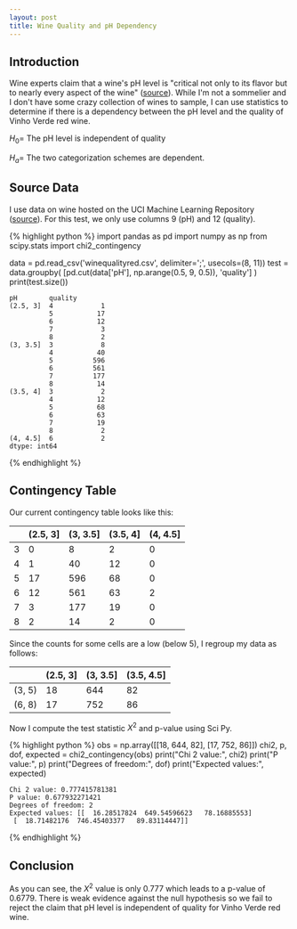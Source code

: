 ```yaml
---
layout: post
title: Wine Quality and pH Dependency
---
```


## Introduction

Wine experts claim that a wine's pH level is "critical not only to its flavor but to nearly every aspect of the wine" ([source](http://winemakersacademy.com/importance-ph-wine-making/)). While I'm not a sommelier and I don't have some crazy collection of wines to sample, I can use statistics to determine if there is a dependency between the pH level and the quality of Vinho Verde red wine. 

$H_0=$ The pH level is independent of quality

$H_a=$ The two categorization schemes are dependent.

## Source Data

I use data on wine hosted on the UCI Machine Learning Repository ([source](https://archive.ics.uci.edu/ml/datasets/Wine+Quality)). For this test, we only use columns 9 (pH) and 12 (quality).




{% highlight python %}
import pandas as pd
import numpy as np
from scipy.stats import chi2_contingency

data = pd.read_csv('winequalityred.csv', delimiter=';', usecols=(8, 11))
test = data.groupby( [pd.cut(data['pH'], np.arange(0.5, 9, 0.5)), 'quality'] )
print(test.size())


    pH        quality
    (2.5, 3]  4            1
              5           17
              6           12
              7            3
              8            2
    (3, 3.5]  3            8
              4           40
              5          596
              6          561
              7          177
              8           14
    (3.5, 4]  3            2
              4           12
              5           68
              6           63
              7           19
              8            2
    (4, 4.5]  6            2
    dtype: int64
{% endhighlight %}


## Contingency Table

Our current contingency table looks like this:


|              | (2.5, 3] | (3, 3.5] | (3.5, 4] | (4, 4.5] |
|--------------|----------|----------|----------|----------|
| 3            | 0        | 8        | 2        | 0        |
| 4            | 1        | 40       | 12       | 0        |
| 5            | 17       | 596      | 68       | 0        |
| 6            | 12       | 561      | 63       | 2        |
| 7            | 3        | 177      | 19       | 0        |
| 8            | 2        | 14       | 2        | 0        |


Since the counts for some cells are a low (below 5), I regroup my data as follows:


|        | (2.5, 3] | (3, 3.5] | (3.5, 4.5] |
|-------:|----------|----------|------------|
| (3, 5) | 18       | 644      | 82         |
| (6, 8) | 17       | 752      | 86         |


Now I compute the test statistic $X^2$ and p-value using Sci Py.




{% highlight python %}
obs = np.array([[18, 644, 82], [17, 752, 86]])
chi2, p, dof, expected = chi2_contingency(obs)
print("Chi 2 value:", chi2)
print("P value:", p)
print("Degrees of freedom:", dof)
print("Expected values:", expected)


    Chi 2 value: 0.777415781381
    P value: 0.677932271421
    Degrees of freedom: 2
    Expected values: [[  16.28517824  649.54596623   78.16885553]
     [  18.71482176  746.45403377   89.83114447]]
{% endhighlight %}

## Conclusion

As you can see, the $X^2$ value is only 0.777 which leads to a p-value of 0.6779. There is weak evidence against the null hypothesis so we fail to reject the claim that pH level is independent of quality for Vinho Verde red wine. 

